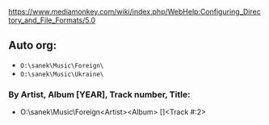 https://www.mediamonkey.com/wiki/index.php/WebHelp:Configuring_Directory_and_File_Formats/5.0

## Auto org:

- `O:\sanek\Music\Foreign\`
- `O:\sanek\Music\Ukraine\`

### By Artist, Album [YEAR], Track number, Title:

- O:\sanek\Music\Foreign\<Artist>\<Album> [<Year>]\<Track #:2> <Title>
- O:\sanek\Music\Ukraine\<Artist>\<Album> [<Year>]\<Track #:2> <Title>

Difference in custom `Album types`

Album and Album type if exist
- .\<Artist>\<Album> [<Year>] $if(<Album type>,<Album type>)\<Track #:2> <Title>

Album type or jsut Album if exist
- .\<Artist>\$if(<Album type>,<Album type>, <Album>)[<Year>] \<Track #:2> <Title>

- O:\sanek\Music\Ukraine\<Artist>\<Album> [<Year>] $if(<Album type>,<Album type>)\<Track #:2> <Title>


### Use custom "Album Type" col

- `<Album type>`

- O:\sanek\Music\Foreign\$First(<Artist>)\<Album> [<Year>] <Album type>\<Track #:2> <Title>
- O:\sanek\Music\Foreign\<Artist>\<Album> [<Year>]\$Replace(<Folder:5>,<Album>,)\<Track #:2> <Title>


#### Alter

- O:\sanek\Music\Foreign\<Artist>\<Album> [<Year>] $if(<Album type>,<Album type>)\<Track #:2> <Title>
- O:\sanek\Music\Foreign\$First(<Artist>)\<Album> [<Year>] $if(<Album type>,<Album type>)\<Track #:2> <Title>

### Cut long string and spaces

\Music\<Artist>\$if(<Album>,<Album>,<Album Artist>)\<Track #:2> - $Replace($Trim($left(<Artist>, 35)), ,)

## From File path to tags:

### Create a Cutsom Album from Album sub directory

Use some dir from path as custom 'Albub type' name

- <Album type>\<Title>


- <Folder:5> - set a folder where Album name is indicate a type: `Live`, `compilation`, `EP`, `Country of origin`

- O:\sanek\Music\Foreign\<Artist>\<Album> [<Year>]\$Replace(<Folder:5>,<Artist> - <Year> - <Album>,)\<Track #:2> <Title>
- O:\sanek\Music\Foreign\<Artist>\<Album> [<Year>]\$Replace(<Folder:5>,<Artist> - <Year> - <Album>,)\<Track #:2> <Title>$Replace(<Folder:5>,<Artist> - <Year> - <Album>,)

# Workarounds:

Example path: `Artist\Album\Album Type\track.mp3`

1. Fill Custom `Album tag` from file path:

\<Album type>\<Title>
\<Album type>\<Ignore>

2. Now reorganize files:

Album and Album type if exist
.\<Artist>\<Album> [<Year>] $if(<Album type>,<Album type>)\<Track #:2> <Title>

- Album with Album type, if true, else Album

O:\sanek\Music\Foreign\$First(<Artist>)\$if(<Album type>,<Album>[<Album type>], <Album>)\<Track #:2> <Title>

- Same as above, but put bonus into the initial album folder in subdir

O:\sanek\Music\Foreign\$First(<Artist>)\<Album>\$if(<Album type>,<Album type>,)\<Track #:2> <Title>

# Hints:

```
$Replace(<Folder:5>,<Album>,) 
$if(string criteria,truevalue,falsevalue) 
```

# Etc

\Music\<Artist>\<Track #:2>

O:\sanek\Music\Foreign\<Artist>\<Album> [<Year>]\<Track #:2> <Title>
O:\sanek\Music\Foreign\$First(<Artist>)\<Album> [<Year>]\<Track #:2> <Title>
O:\sanek\Music\Foreign\<Artist>\<Album>\<Folder:5>\<Track #:2> <Title>
O:\sanek\Music\Foreign\$First(<Artist>)\<Album> [<Year>] $if(<Album type>,<Album type>)\<Track #:2> <Title>

\<Folder:1>\<Artist>\<Album> [<Year>]\<Track #:2> <Title>

O:\sanek\Music\Foreign\<Artist>\<Album> [<Year>]\$Replace(<Folder:5>,<Album>,)\<Track #:2> <Title>
O:\sanek\Music\Foreign\$First(<Artist>)\<Album> [<Year>] <Album type>\<Track #:2> <Title>

O:\sanek\Music\Foreign\<Artist>\<Album> [<Year>]\$Replace(<Folder:5>,<Artist> - <Year> - <Album>,)\<Track #:2> <Title>


O:\sanek\Music\Foreign\<Artist>\<Album> [<Year>]\$Replace(<Folder:5>,<Artist> - <Year> - <Album>,)\<Track #:2> <Title>$Replace(<Folder:5>,<Artist> - <Year> - <Album>,)
